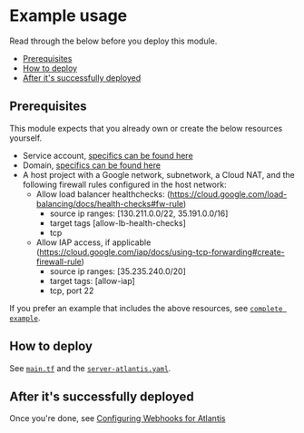 # Example usage

Read through the below before you deploy this module.

- [Prerequisites](#prerequisites)
- [How to deploy](#how-to-deploy)
- [After it's successfully deployed](#after-its-successfully-deployed)

## Prerequisites

This module expects that you already own or create the below resources yourself.

- Service account, [specifics can be found here](../../README.md#service-account)
- Domain, [specifics can be found here](../../README.md#dns-record)
- A host project with a Google network, subnetwork, a Cloud NAT, and the following firewall rules configured in the host network:
  - Allow load balancer healthchecks: (<https://cloud.google.com/load-balancing/docs/health-checks#fw-rule>)
    - source ip ranges: [130.211.0.0/22, 35.191.0.0/16]
    - target tags [allow-lb-health-checks]
    - tcp
  - Allow IAP access, if applicable (<https://cloud.google.com/iap/docs/using-tcp-forwarding#create-firewall-rule>)
    - source ip ranges: [35.235.240.0/20]
    - target tags: [allow-iap]
    - tcp, port 22

If you prefer an example that includes the above resources, see [`complete example`](https://github.com/bschaatsbergen/atlantis-on-gcp-vm/tree/master/examples/complete).

## How to deploy

See [`main.tf`](https://github.com/bschaatsbergen/atlantis-on-gcp-vm/tree/master/examples/basic/main.tf) and the [`server-atlantis.yaml`](https://github.com/bschaatsbergen/atlantis-on-gcp-vm/tree/master/examples/basic/server-atlantis.yaml).

## After it's successfully deployed

Once you're done, see [Configuring Webhooks for Atlantis](https://www.runatlantis.io/docs/configuring-webhooks.html#configuring-webhooks)
